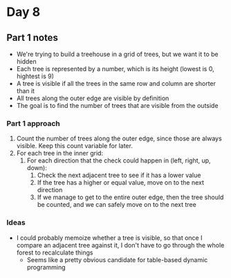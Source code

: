 # Day 8

## Part 1 notes

- We're trying to build a treehouse in a grid of trees, but we want it to be hidden
- Each tree is represented by a number, which is its height (lowest is 0, hightest is 9)
- A tree is visible if all the trees in the same row and column are shorter than it
- All trees along the outer edge are visible by definition
- The goal is to find the number of trees that are visible from the outside

### Part 1 approach

1. Count the number of trees along the outer edge, since those are always visible. Keep this count variable for later.
2. For each tree in the inner grid:
   1. For each direction that the check could happen in (left, right, up, down):
      1. Check the next adjacent tree to see if it has a lower value
      2. If the tree has a higher or equal value, move on to the next direction
      3. If we manage to get to the entire outer edge, then the tree should be counted, and we can safely move on to the next tree

### Ideas

- I could probably memoize whether a tree is visible, so that once I compare an adjacent tree against it, I don't have to go through the whole forest to recalculate things
  - Seems like a pretty obvious candidate for table-based dynamic programming
